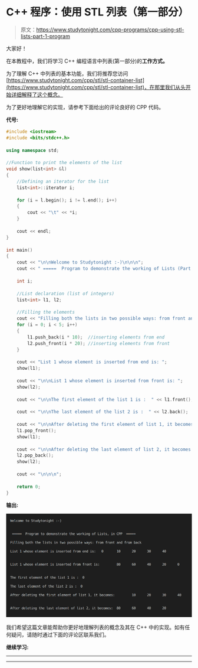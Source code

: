 # C++ 程序：使用 STL 列表（第一部分）

> 原文：<https://www.studytonight.com/cpp-programs/cpp-using-stl-lists-part-1-program>

大家好！

在本教程中，我们将学习 C++ 编程语言中列表(第一部分)的**工作方式。**

为了理解 C++ 中列表的基本功能，我们将推荐您访问[https://www.studytonight.com/cpp/stl/stl-container-list](https://www.studytonight.com/cpp/stl/stl-container-list)，在那里我们从头开始详细解释了这个概念。

为了更好地理解它的实现，请参考下面给出的评论良好的 CPP 代码。

**代号:**

```cpp
#include <iostream>
#include <bits/stdc++.h>

using namespace std;

//Function to print the elements of the list
void show(list<int> &l)
{
    //Defining an iterator for the list
    list<int>::iterator i;

    for (i = l.begin(); i != l.end(); i++)
    {
        cout << "\t" << *i;
    }

    cout << endl;
}

int main()
{
    cout << "\n\nWelcome to Studytonight :-)\n\n\n";
    cout << " =====  Program to demonstrate the working of Lists (Part 1), in CPP  ===== \n\n";

    int i;

    //List declaration (list of integers)
    list<int> l1, l2;

    //Filling the elements
    cout << "Filling both the lists in two possible ways: from front and from back\n\n";
    for (i = 0; i < 5; i++)
    {
        l1.push_back(i * 10);  //inserting elements from end
        l2.push_front(i * 20); //inserting elements from front
    }

    cout << "List 1 whose element is inserted from end is: ";
    show(l1);

    cout << "\n\nList 1 whose element is inserted from front is: ";
    show(l2);

    cout << "\n\nThe first element of the list 1 is :  " << l1.front();

    cout << "\n\nThe last element of the list 2 is :  " << l2.back();

    cout << "\n\nAfter deleting the first element of list 1, it becomes: ";
    l1.pop_front();
    show(l1);

    cout << "\n\nAfter deleting the last element of list 2, it becomes: ";
    l2.pop_back();
    show(l2);

    cout << "\n\n\n";

    return 0;
} 
```

**输出:**

![C++ Lists Part 1](img/48d77117d104b1fa1de5fc49a11a2900.png)

我们希望这篇文章能帮助你更好地理解列表的概念及其在 C++ 中的实现。如有任何疑问，请随时通过下面的评论区联系我们。

**继续学习:**

* * *

* * *